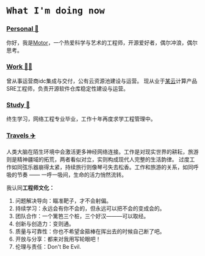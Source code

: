 # `What I'm doing now`
### <u>Personal 🐶</u>
你好，我是[Motor](https://motorao.cn/)，一个热爱科学与艺术的工程师，开源爱好者，偶尔冲浪，偶尔思考。

### <u>Work 👨‍💻</u>
曾从事运营商idc集成与交付，公有云资源池建设与运营。
现从业于[某云](https://cloud.tencent.com/)计算产品SRE工程师，负责开源软件仓库稳定性建设与运营。

### <u>Study 🙂</u>
终生学习，网络工程专业毕业，工作十年再度求学工程管理中。

### <u>Travels ✈️</u>
人类大脑在陌生环境中会激活更多神经网络连接。工作是对现实世界的耕耘，旅游则是精神疆域的拓荒，两者看似对立，实则构成现代人完整的生活韵律。
过度工作如同弦乐器崩得太紧，持续旅行则像琴弓失去松香。工作和旅游的关系，如同呼吸的节奏 —— 一呼一吸间，生命的活力悄然流转。


我认同**工程师文化：**

1. 问题解决导向：瞄准靶子，才不会射偏。
2. 持续学习：永远会有你不会的，但永远可以把不会的变成会的。
3. 团队合作：一个篱笆三个桩，三个好汉———可以取经。
4. 创新与创造力：变则通。
5. 质量与可靠性：你也不希望金箍棒在挥出去的时候自己断了吧。
6. 开放与分享：都来对我用写轮眼吧！
7. 伦理与责任：Don't Be Evil.


